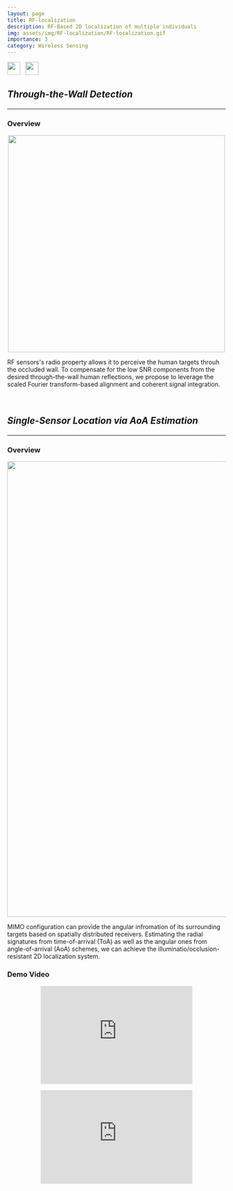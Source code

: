 ```yaml
---
layout: page
title: RF-localization
description: RF-Based 2D localization of multiple individuals
img: assets/img/RF-localization/RF-localization.gif
importance: 3
category: Wireless Sensing
---
```

<img src="https://img.shields.io/badge/-Wireless%20Sensing-blueviolet" height="30">
&nbsp;&nbsp;<img src="https://img.shields.io/badge/-Signal%20Processing-lightgrey" height="30">

## *Through-the-Wall Detection*<hr>
### Overview
<p align="center"><img src="https://jhchoi93.github.io/assets/img/RF-localization/Through-wall_result.png" width="500px"/></p>

RF sensors's radio property allows it to perceive the human targets throuh the occluded wall. To compensate for the low SNR components from the desired through-the-wall human reflections, we propose to leverage the scaled Fourier transform-based alignment and coherent signal integration.
<br><br><br>

## *Single-Sensor Location via AoA Estimation*<hr>
### Overview
<p align="center"><img src="https://jhchoi93.github.io/assets/img/RF-localization/FMCW_result.png" width="1050px"/></p>

MIMO configuration can provide the angular infromation of its surrounding targets based on spatially distributed receivers. Estimating the radial signatures from time-of-arrival (ToA) as well as the angular ones from angle-of-arrival (AoA) schemes, we can achieve the illuminatio/occlusion-resistant 2D localization system.

### Demo Video
<p align="center"><iframe width="350" height="226" title="localization of single person" src="https://www.youtube.com/embed/TEVrvEwUfgg" frameborder="0" allow="accelerometer; autoplay; clipboard-write; encrypted-media; gyroscope; picture-in-picture" allowfullscreen></iframe></p>

<p align="center"><iframe width="350" height="216" title="localization of multiple people" src="https://www.youtube.com/embed/tY5Yr5oMEA0" frameborder="0" allow="accelerometer; autoplay; clipboard-write; encrypted-media; gyroscope; picture-in-picture" allowfullscreen></iframe></p>